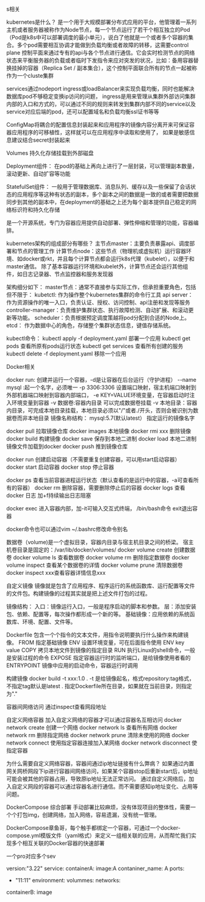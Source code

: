 s相关

kubernetes是什么？
是一个用于大规模部署分布式应用的平台，他管理着一系列主机或者服务器被称作为Node节点，每一个节点运行了若干个相互独立的Pod（Pod是k8s中可以部署调度的最小单元），说白了他就是一个或者多个容器的集合。多个pod需要相互协调才能做到负载均衡或者故障的转移，这需要control plane 控制平面来通过专有的api与各个节点进行通信。它会实时检测节点的网络状态来平衡服务器的负载或者临时下发指令来应对突发的状况，比如：备用容器替换挂掉的容器（Replica Set / 副本集合），这个控制平面联合所有的节点一起被称作为一个cluste集群

services通过nodeport ingress或loadBalancer来实现负载均衡，同时也能解决数据库pod不够稳定变换ip访问的问题， ingress是用来管理从集群外部访问集群内部的入口和方式的，可以通过不同的规则来转发到集群内部不同的service以及service对应后端的pod，还可以配置域名和负载均衡ssl证书等等

ConfigMap将耦合的配置信息封装起来和应用程序的镜像内容分离开来可保证容器应用程序的可移植性，这样就可以在应用程序中读取和使用了， 如果是敏感信息建议结合secret封装起来

Volumes 持久化存储挂载到外部磁盘

Deployment组件：
在pod的基础上再向上进行了一层封装，可以管理副本数量，滚动更新、自动扩容等功能

StatefulSet组件：
一般用于管理数据库、消息队列、缓存以及一些保留了会话状态的应用程序等这种有状态的副本，多个副本之间的数据是一致的或者需要把数据同步到其他的副本中，在deployment的基础之上还为每个副本提供自己稳定的网络标识符和持久化存储

是一个开源系统，专门为容器应用提供自动部署、弹性伸缩和管理的功能，容器编排。

kubernetes架构的组成部分有哪些？
主节点master：主要负责暴露api、调度部署和节点的管理工作
计算节点node：这些节点（物理机或虚拟机）运行容器环境、如docker或rkt，并且每个计算节点都会运行k8s代理（kubelet），以便于和master通信。
除了基本容器运行环境和kubelet外，计算节点还会运行其他组件，如日志记录器、节点监控器和服务发现器

架构细分如下：
master节点：通常不直接参与实际工作，但承担重要角色，包括但不限于：
kubetctl: 作为操作整个kubernetes集群的命令行工具
api server： 作为资源操作的唯一入口，负责认证、授权、访问控制、api注册和发现等服务
controller-manager：负责维护集群状态、执行故障检测、自动扩展、和滚动更新等功能。
scheduler：负责根据预定调度策越将pod分配到合适的Node上。
etcd： 作为数据中心的角色，存储整个集群状态信息，键值存储系统。 

kubectl命令：
kubectl apply -f deployment.yaml 部署一个应用
kubectl get pods 查看所原有pods运行状态
kubectl get services 查看所有创建的服务
kubectl delete -f deployment.yaml 移除一个应用



Docker相关

docker run: 创建并运行一个容器，-d是让容器在后台运行（守护进程）
--name mysql :起一个名字，必须唯一
-p 3306:3306 设置端口映射，宿主机端口映射到外部机器端口映射到容器内部端口，
-e KEY=VALUE环境变量，在容器启动时注入环境变量到容器
-v 数据卷:容器内目录 可以完成数据卷挂载
-v 本地目录：容器内目录，可完成本地目录挂载，本地目录必须以"/"或者./开头，否则会被识别为数据卷而非本地目录
镜像名称结构：
mysql:5.7(默认latest） 指定运行的镜像名字

docker pull 拉取镜像仓库
docker images 本地镜像
docker rmi xxx 删除镜像
docker build 构建镜像
docker save 保存到本地二进制
docker load 本地二进制镜像文件加载到docker
docker push 推到镜像仓库

docker run 创建启动容器（不需要重复创建容器，可以用start启动容器）
docker start 启动容器
docker stop 停止容器


docker ps 查看当前容器进程运行状态（默认查看的是运行中的容器，-a可查看所有的容器）
docker rm 删除容器，需要删除停止后的容器
docker logs 查看docker 日志 加+f持续输出日志阻塞

docker exec 进入容器内部，加-it可输入交互式终端， /bin/bash命令
exit退出容器

docker命令也可以通过vim ~/.bashrc修改命令别名

数据卷（volume)是一个虚拟目录，容器内目录与宿主机目录之间的桥梁。
宿主机卷目录是固定的：/var/lib/docker/volumes/
docker volume create 创建数据卷
docker volume ls 查看数据卷
docker volume rm 删除指定数据卷
docker volume inspect 查看某个数据卷的详情
docker volume prune 清除数据卷
docker inspect xxx查看容器详情信息xxx

自定义镜像
镜像就是包含了应用程序、程序运行的系统函数库、运行配置等文件的文件包。构建镜像的过程其实就是把上述文件打包的过程。

镜像结构：
入口：镜像运行入口，一般是程序启动的脚本和参数。
层：添加安装包、依赖、配置等，每次操作都形成一个新的等。
基础镜像：应用依赖的系统函数库、环境、配置、文件等。

Dockerfile
包含一个个指令的文本文件，用指令说明要执行什么操作来构建镜像。
FROM 指定基础镜像
ENV 设置环境变量，可在后面指令使用 ENV key value
COPY 拷贝本地文件到镜像的指定目录
RUN 执行Linux的shell命令，一般是安装过程的命令
EXPOSE 指定容器运行时的监听端口，是给镜像使用者看的
ENTRYPOINT 镜像中应用的启动命令，容器运行时调用

构建镜像
docker build -t xxx:1.0 . -t 是给镜像起名，格式repository:tag格式，不指定tag默认是latest
. 指定Dockerfile所在目录，如果就在当前目录，则指定为"."

容器间网络访问
通过inspect查看网段地址

自定义网络容器
加入自定义网络的容器才可以通过容器名互相访问
docker network create 创建一个网络
docker network ls 查看所有网络
docker network rm 删除指定网络
docker network prune 清除未使用的网络
docker network connect 使用指定容器连接加入某网络
docker network disconnect 使指定容器

为什么需要自定义网络容器，容器间通过ip地址链接有什么弊病？
如果通过内置网关网桥网段下ip进行容器间网络访问，如果某个容器stop后重新start后，ip地址可能会被其他的容器占用，导致原ip地址无法正常访问。
通过自定义网络后，加入自定义网段的容器可以通过容器名进行通信。而不需要感知ip地址变化、占用等问题。

DockerCompose 综合部署
手动部署比较麻烦，没有体现项目的整体性，需要一个个打包img，创建网络，加入网络，容易遗漏，没有统一管理。

DockerCompose章鱼哥，每个触手都绑定一个容器，可通过一个docker-compose.yml模版文件（yaml格式）来定义一组相关联的应用，从而帮忙我们实现多个相互关联的Docker容器的快速部署

一个pro对应多个sev

version:"3.22"
service:
containerA:
image:A
contaniner_name: A
ports:
- "11:11"
environment:
volummes:
networks:

containerB:
image
